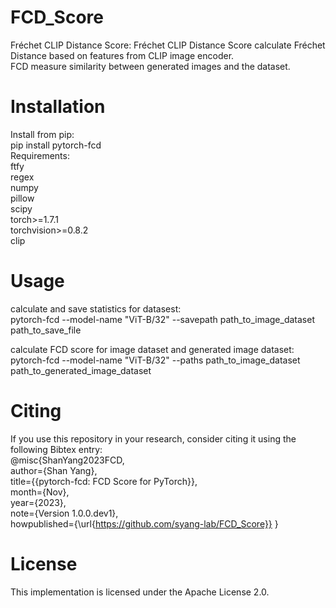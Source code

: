 # FCD_Score
Fréchet CLIP Distance Score: Fréchet CLIP Distance Score calculate Fréchet Distance based on features from CLIP image encoder. \
FCD measure similarity between generated images and the dataset.

# Installation
Install from pip:\
pip install pytorch-fcd\
Requirements:\
ftfy\
regex\
numpy\
pillow\
scipy\
torch>=1.7.1\
torchvision>=0.8.2\
clip 

# Usage
calculate and save statistics for datasest:\
pytorch-fcd --model-name "ViT-B/32" --savepath path_to_image_dataset path_to_save_file

calculate FCD score for image dataset and generated image dataset:\
pytorch-fcd --model-name "ViT-B/32" --paths path_to_image_dataset path_to_generated_image_dataset

# Citing
If you use this repository in your research, consider citing it using the following Bibtex entry:\
@misc{ShanYang2023FCD,\
author={Shan Yang},\
title={{pytorch-fcd: FCD Score for PyTorch}},\
month={Nov},\
year={2023},\
note={Version 1.0.0.dev1},\
howpublished={\url{https://github.com/syang-lab/FCD_Score}} 
\}

# License
This implementation is licensed under the Apache License 2.0.


